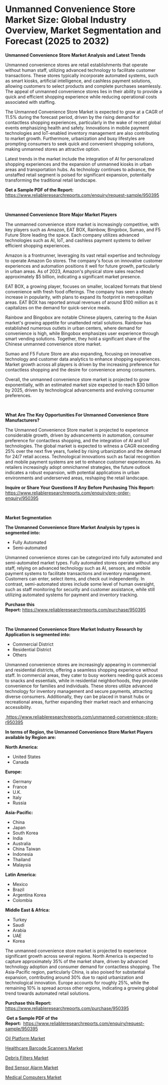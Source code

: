 <p><h1>Unmanned Convenience Store Market Size: Global Industry Overview, Market Segmentation and Forecast (2025 to 2032)</h1></p><p><strong>Unmanned Convenience Store Market Analysis and Latest Trends</strong></p>
<p><p>Unmanned convenience stores are retail establishments that operate without human staff, utilizing advanced technology to facilitate customer transactions. These stores typically incorporate automated systems, such as smart kiosks, artificial intelligence, and cashless payment solutions, allowing customers to select products and complete purchases seamlessly. The appeal of unmanned convenience stores lies in their ability to provide a quick and efficient shopping experience while reducing operational costs associated with staffing.</p><p>The Unmanned Convenience Store Market is expected to grow at a CAGR of 11.5% during the forecast period, driven by the rising demand for contactless shopping experiences, particularly in the wake of recent global events emphasizing health and safety. Innovations in mobile payment technologies and IoT-enabled inventory management are also contributing to market growth. Furthermore, urbanization and busy lifestyles are prompting consumers to seek quick and convenient shopping solutions, making unmanned stores an attractive option. </p><p>Latest trends in the market include the integration of AI for personalized shopping experiences and the expansion of unmanned kiosks in urban areas and transportation hubs. As technology continues to advance, the unstaffed retail segment is poised for significant expansion, potentially transforming the traditional retail landscape.</p></p>
<p><strong>Get a Sample PDF of the Report:&nbsp;</strong> <a href="https://www.reliableresearchreports.com/enquiry/request-sample/950395?utm_campaign=118&utm_medium=2&utm_source=Github&utm_content=ia&utm_term=05032025&utm_id=unmanned-convenience-store">https://www.reliableresearchreports.com/enquiry/request-sample/950395</a></p>
<p>&nbsp;</p>
<p><strong>Unmanned Convenience Store Major Market Players</strong></p>
<p><p>The unmanned convenience store market is increasingly competitive, with key players such as Amazon, EAT BOX, Rainbow, Bingobox, Sumao, and F5 Future Store leading the space. Each company utilizes advanced technologies such as AI, IoT, and cashless payment systems to deliver efficient shopping experiences.</p><p>Amazon is a frontrunner, leveraging its vast retail expertise and technology to operate Amazon Go stores. The company's focus on innovative customer experiences and automation positions it well for future growth, particularly in urban areas. As of 2023, Amazon's physical store sales reached approximately $5 billion, indicating a significant market presence.</p><p>EAT BOX, a growing player, focuses on smaller, localized formats that blend convenience with fresh food offerings. The company has seen a steady increase in popularity, with plans to expand its footprint in metropolitan areas. EAT BOX has reported annual revenues of around $100 million as it capitalizes on the demand for quick-service meals.</p><p>Rainbow and Bingobox are notable Chinese players, catering to the Asian market's growing appetite for unattended retail solutions. Rainbow has established numerous outlets in urban centers, where demand for convenience is high, while Bingobox emphasizes user experience through smart vending solutions. Together, they hold a significant share of the Chinese unmanned convenience store market.</p><p>Sumao and F5 Future Store are also expanding, focusing on innovative technology and customer data analytics to enhance shopping experiences. Market growth across all players is driven by the increasing preference for contactless shopping and the desire for convenience among consumers.</p><p>Overall, the unmanned convenience store market is projected to grow exponentially, with an estimated market size expected to reach $30 billion by 2025, driven by technological advancements and evolving consumer preferences.</p></p>
<p>&nbsp;</p>
<p><strong>What Are The Key Opportunities For Unmanned Convenience Store Manufacturers?</strong></p>
<p><p>The Unmanned Convenience Store market is projected to experience considerable growth, driven by advancements in automation, consumer preference for contactless shopping, and the integration of AI and IoT technologies. The global market is expected to witness a CAGR exceeding 25% over the next five years, fueled by rising urbanization and the demand for 24/7 retail access. Technological innovations such as facial recognition and mobile payment systems are set to enhance customer experiences. As retailers increasingly adopt omnichannel strategies, the future outlook indicates a robust expansion, with potential applications in urban environments and underserved areas, reshaping the retail landscape.</p></p>
<p><strong>Inquire or Share Your Questions If Any Before Purchasing This Report:</strong> <a href="https://www.reliableresearchreports.com/enquiry/pre-order-enquiry/950395?utm_campaign=118&utm_medium=2&utm_source=Github&utm_content=ia&utm_term=05032025&utm_id=unmanned-convenience-store">https://www.reliableresearchreports.com/enquiry/pre-order-enquiry/950395</a></p>
<p>&nbsp;</p>
<p><strong>Market Segmentation</strong></p>
<p><strong>The Unmanned Convenience Store Market Analysis by types is segmented into:</strong></p>
<p><ul><li>Fully Automated</li><li>Semi-automated</li></ul></p>
<p><p>Unmanned convenience stores can be categorized into fully automated and semi-automated market types. Fully automated stores operate without any staff, relying on advanced technology such as AI, sensors, and mobile payment systems to facilitate transactions and inventory management. Customers can enter, select items, and check out independently. In contrast, semi-automated stores include some level of human oversight, such as staff monitoring for security and customer assistance, while still utilizing automated systems for payment and inventory tracking.</p></p>
<p><strong>Purchase this Report:&nbsp;</strong><a href="https://www.reliableresearchreports.com/purchase/950395?utm_campaign=118&utm_medium=2&utm_source=Github&utm_content=ia&utm_term=05032025&utm_id=unmanned-convenience-store">https://www.reliableresearchreports.com/purchase/950395</a></p>
<p>&nbsp;</p>
<p><strong>The Unmanned Convenience Store Market Industry Research by Application is segmented into:</strong></p>
<p><ul><li>Commercial District</li><li>Residential District</li><li>Others</li></ul></p>
<p><p>Unmanned convenience stores are increasingly appearing in commercial and residential districts, offering a seamless shopping experience without staff. In commercial areas, they cater to busy workers needing quick access to snacks and essentials, while in residential neighborhoods, they provide convenience for families and individuals. These stores utilize advanced technology for inventory management and secure payments, attracting diverse consumers. Additionally, they can be placed in transit hubs or recreational areas, further expanding their market reach and enhancing accessibility.</p></p>
<p><a href="https://www.reliableresearchreports.com/unmanned-convenience-store-r950395?utm_campaign=118&utm_medium=2&utm_source=Github&utm_content=ia&utm_term=05032025&utm_id=unmanned-convenience-store">&nbsp;https://www.reliableresearchreports.com/unmanned-convenience-store-r950395</a></p>
<p><strong>In terms of Region, the Unmanned Convenience Store Market Players available by Region are:</strong></p>
<p>
    <p> <strong> North America: </strong>
        <ul>
            <li>United States</li>
            <li>Canada</li>
        </ul>
        </p> 
    <p> <strong> Europe: </strong>
        <ul>
            <li>Germany</li>
            <li>France</li>
            <li>U.K.</li>
            <li>Italy</li>
            <li>Russia</li>
        </ul>
        </p> 
    <p> <strong> Asia-Pacific: </strong>
        <ul>
            <li>China</li>
            <li>Japan</li>
            <li>South Korea</li>
            <li>India</li>
            <li>Australia</li>
            <li>China Taiwan</li>
            <li>Indonesia</li>
            <li>Thailand</li>
            <li>Malaysia</li>
        </ul>
        </p> 
    <p> <strong> Latin America: </strong>
        <ul>
            <li>Mexico</li>
            <li>Brazil</li>
            <li>Argentina Korea</li>
            <li>Colombia</li>
        </ul>
        </p> 
    <p> <strong> Middle East & Africa: </strong>
        <ul>
            <li>Turkey</li>
            <li>Saudi</li>
            <li>Arabia</li>
            <li>UAE</li>
            <li>Korea</li>
        </ul>
    </p>
    </p>
<p><p>The unmanned convenience store market is projected to experience significant growth across several regions. North America is expected to capture approximately 35% of the market share, driven by advanced technology adoption and consumer demand for contactless shopping. The Asia-Pacific region, particularly China, is also poised for substantial expansion, contributing around 30% due to rapid urbanization and technological innovation. Europe accounts for roughly 25%, while the remaining 10% is spread across other regions, indicating a growing global trend towards automated retail solutions.</p></p>
<p><strong>Purchase this Report: </strong><a href="https://www.reliableresearchreports.com/purchase/950395?utm_campaign=118&utm_medium=2&utm_source=Github&utm_content=ia&utm_term=05032025&utm_id=unmanned-convenience-store">https://www.reliableresearchreports.com/purchase/950395</a></p>
<p>&nbsp;<strong>Get a Sample PDF of the Report:&nbsp;&nbsp;</strong><a href="https://www.reliableresearchreports.com/enquiry/request-sample/950395?utm_campaign=118&utm_medium=2&utm_source=Github&utm_content=ia&utm_term=05032025&utm_id=unmanned-convenience-store">https://www.reliableresearchreports.com/enquiry/request-sample/950395</a></p>
<p><strong></strong></p>
<p><p><a href="https://github.com/wakerizaak8g/Market-Research-Report-List-1/blob/main/oil-platform-market.md?utm_campaign=118&utm_medium=2&utm_source=Github&utm_content=ia&utm_term=05032025&utm_id=unmanned-convenience-store">Oil Platform Market</a></p><p><a href="https://github.com/adelanwkadua/Market-Research-Report-List-1/blob/main/healthcare-barcode-scanners-market.md?utm_campaign=118&utm_medium=2&utm_source=Github&utm_content=ia&utm_term=05032025&utm_id=unmanned-convenience-store">Healthcare Barcode Scanners Market</a></p><p><a href="https://github.com/tanckfelli84/Market-Research-Report-List-1/blob/main/debris-filters-market.md?utm_campaign=118&utm_medium=2&utm_source=Github&utm_content=ia&utm_term=05032025&utm_id=unmanned-convenience-store">Debris Filters Market</a></p><p><a href="https://github.com/abidomamen/Market-Research-Report-List-1/blob/main/bed-sensor-alarm-market.md?utm_campaign=118&utm_medium=2&utm_source=Github&utm_content=ia&utm_term=05032025&utm_id=unmanned-convenience-store">Bed Sensor Alarm Market</a></p><p><a href="https://github.com/leijavaagexo/Market-Research-Report-List-1/blob/main/medical-computers-market.md?utm_campaign=118&utm_medium=2&utm_source=Github&utm_content=ia&utm_term=05032025&utm_id=unmanned-convenience-store">Medical Computers Market</a></p></p>
